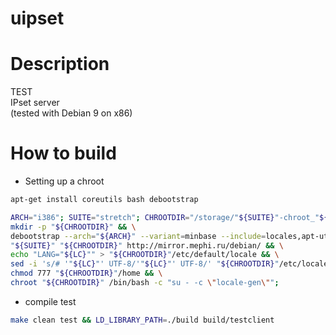 # uipset
# Description
TEST  
IPset server  
(tested with Debian 9 on x86)  
# How to build
* Setting up a chroot

```sh
apt-get install coreutils bash debootstrap
```

```sh
ARCH="i386"; SUITE="stretch"; CHROOTDIR="/storage/"${SUITE}"-chroot_"${ARCH}""; LC="ru_RU.UTF-8";
mkdir -p "${CHROOTDIR}" && \
debootstrap --arch="${ARCH}" --variant=minbase --include=locales,apt-utils,dialog,findutils,file,sed,gawk,bzip2 \
"${SUITE}" "${CHROOTDIR}" http://mirror.mephi.ru/debian/ && \
echo "LANG="${LC}"" > "${CHROOTDIR}"/etc/default/locale && \
sed -i 's/# '"${LC}"' UTF-8/'"${LC}"' UTF-8/' "${CHROOTDIR}"/etc/locale.gen && \
chmod 777 "${CHROOTDIR}"/home && \
chroot "${CHROOTDIR}" /bin/bash -c "su - -c \"locale-gen\"";

```

* compile test

```sh
make clean test && LD_LIBRARY_PATH=./build build/testclient
```